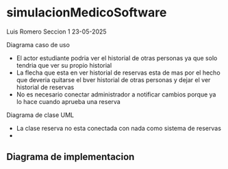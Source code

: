 # simulacionMedicoSoftware

Luis Romero
Seccion 1
23-05-2025


Diagrama caso de uso 
- El actor estudiante podria ver el historial de otras personas ya que solo tendria que ver su propio historial 
- La flecha que esta en ver historial de reservas esta de mas por el hecho que deveria quitarse el bver historial de otras personas y dejar el ver historial de reservas
- No es necesario conectar administrador a notificar cambios porque ya lo hace cuando aprueba una reserva

Diagrama de clase UML
- La clase reserva no esta conectada con nada como sistema de reservas
- 



Diagrama de implementacion
-



